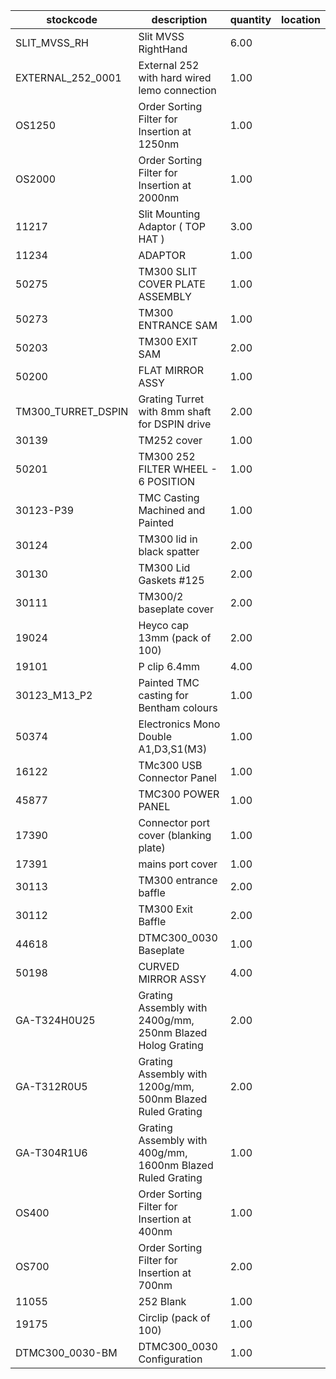 |stockcode|description|quantity|location|
|---------|-----------|--------|--------|
|SLIT_MVSS_RH|Slit MVSS RightHand|6.00||
|EXTERNAL_252_0001|External 252 with hard wired lemo connection|1.00||
|OS1250|Order Sorting Filter for Insertion at 1250nm|1.00||
|OS2000|Order Sorting Filter for Insertion at 2000nm|1.00||
|11217|Slit Mounting Adaptor ( TOP HAT )|3.00||
|11234|ADAPTOR|1.00||
|50275|TM300 SLIT COVER PLATE ASSEMBLY|1.00||
|50273|TM300 ENTRANCE SAM|1.00||
|50203|TM300 EXIT SAM|2.00||
|50200|FLAT MIRROR ASSY|1.00||
|TM300_TURRET_DSPIN|Grating Turret with 8mm shaft for DSPIN drive|2.00||
|30139|TM252 cover|1.00||
|50201|TM300 252 FILTER WHEEL - 6 POSITION|1.00||
|30123-P39|TMC Casting Machined and Painted|1.00||
|30124|TM300 lid in black spatter|2.00||
|30130|TM300 Lid Gaskets #125|2.00||
|30111|TM300/2 baseplate cover|2.00||
|19024|Heyco cap 13mm (pack of 100)|2.00||
|19101|P clip 6.4mm|4.00||
|30123_M13_P2|Painted TMC casting for Bentham colours|1.00||
|50374|Electronics Mono Double A1,D3,S1(M3)|1.00||
|16122|TMc300 USB Connector Panel|1.00||
|45877|TMC300 POWER PANEL|1.00||
|17390|Connector port cover (blanking plate)|1.00||
|17391|mains port cover|1.00||
|30113|TM300 entrance baffle|2.00||
|30112|TM300 Exit Baffle|2.00||
|44618|DTMC300_0030 Baseplate|1.00||
|50198|CURVED MIRROR ASSY|4.00||
|GA-T324H0U25|Grating Assembly with 2400g/mm, 250nm Blazed Holog Grating|2.00||
|GA-T312R0U5|Grating Assembly with 1200g/mm, 500nm Blazed Ruled Grating|2.00||
|GA-T304R1U6|Grating Assembly with 400g/mm, 1600nm Blazed Ruled Grating|1.00||
|OS400|Order Sorting Filter for Insertion at 400nm|1.00||
|OS700|Order Sorting Filter for Insertion at 700nm|2.00||
|11055|252 Blank|1.00||
|19175|Circlip (pack of 100)|1.00||
|DTMC300_0030-BM|DTMC300_0030 Configuration|1.00||
